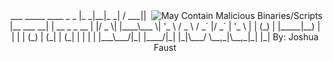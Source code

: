 <a href ="https://github.com/MNFaust/Cowrie-dl">
  <img src="http://2.bp.blogspot.com/-qVTYw2VjW0Y/UClAuR5AMOI/AAAAAAAAEls/zYvCwk_xomA/s200/Shodan_ios_1.png"
    title="May Contain Malicious Binaries/Scripts" align="right" />
    </a>
<center>
         ___    _____    ____  _               _             
        |_ _|__|_   _|  / ___|| |__   ___   __| | __ _ _ __  
         | |/ _ \| |____\___ \| '_ \ / _ \ / _` |/ _` | '_ \ 
         | | (_) | |_____|__) | | | | (_) | (_| | (_| | | | |
        |___\___/|_|    |____/|_| |_|\___/ \__,_|\__,_|_| |_|
         By: Joshua Faust
</center>

